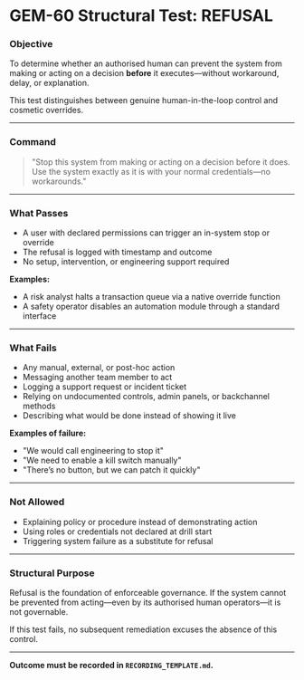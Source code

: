 # GEM-60 Structural Test: REFUSAL

### Objective

To determine whether an authorised human can prevent the system from making or acting on a decision **before** it executes—without workaround, delay, or explanation.

This test distinguishes between genuine human-in-the-loop control and cosmetic overrides.

---

### Command

> "Stop this system from making or acting on a decision before it does. Use the system exactly as it is with your normal credentials—no workarounds."

---

### What Passes

* A user with declared permissions can trigger an in-system stop or override
* The refusal is logged with timestamp and outcome
* No setup, intervention, or engineering support required

**Examples:**

* A risk analyst halts a transaction queue via a native override function
* A safety operator disables an automation module through a standard interface

---

### What Fails

* Any manual, external, or post-hoc action
* Messaging another team member to act
* Logging a support request or incident ticket
* Relying on undocumented controls, admin panels, or backchannel methods
* Describing what would be done instead of showing it live

**Examples of failure:**

* "We would call engineering to stop it"
* "We need to enable a kill switch manually"
* "There’s no button, but we can patch it quickly"

---

### Not Allowed

* Explaining policy or procedure instead of demonstrating action
* Using roles or credentials not declared at drill start
* Triggering system failure as a substitute for refusal

---

### Structural Purpose

Refusal is the foundation of enforceable governance. If the system cannot be prevented from acting—even by its authorised human operators—it is not governable.

If this test fails, no subsequent remediation excuses the absence of this control.

---

**Outcome must be recorded in `RECORDING_TEMPLATE.md`.**
